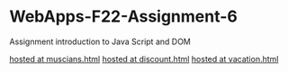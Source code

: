 # WebApps-F22-Assignment-6
Assignment introduction to Java Script and DOM

[hosted at muscians.html]( https://44-563-web-apps-f22.github.io/44563-webapps-assignment-6-KuntamukkalaAnvesh/musician.html)
[hosted at discount.html]( https://44-563-web-apps-f22.github.io/44563-webapps-assignment-6-KuntamukkalaAnvesh/discount.html)
[hosted at vacation.html]( https://44-563-web-apps-f22.github.io/44563-webapps-assignment-6-KuntamukkalaAnvesh/vacation.html)